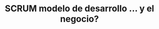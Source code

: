 ---
title: 'SCRUM modelo de desarrollo ... y el negocio?'
description: 'Here is a sample of some basic Markdown syntax that can be used when writing Markdown content in Astro.'
pubDate: 'Nov 15 2023'
heroImage: '/blog-placeholder-1.jpg'
tags: ["Markdown", "Inicial"]
---
